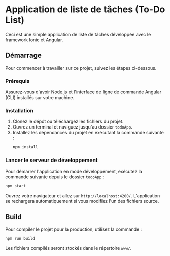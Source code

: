 # Application de liste de tâches (To-Do List)

Ceci est une simple application de liste de tâches développée avec le framework Ionic et Angular.

## Démarrage

Pour commencer à travailler sur ce projet, suivez les étapes ci-dessous.

### Prérequis

Assurez-vous d'avoir Node.js et l'interface de ligne de commande Angular (CLI) installés sur votre machine.

### Installation

1.  Clonez le dépôt ou téléchargez les fichiers du projet.
2.  Ouvrez un terminal et naviguez jusqu'au dossier `todoApp`.
3.  Installez les dépendances du projet en exécutant la commande suivante :
    ```sh
    npm install
    ```

### Lancer le serveur de développement

Pour démarrer l'application en mode développement, exécutez la commande suivante depuis le dossier `todoApp` :

```sh
npm start
```

Ouvrez votre navigateur et allez sur `http://localhost:4200/`. L'application se rechargera automatiquement si vous modifiez l'un des fichiers source.

## Build

Pour compiler le projet pour la production, utilisez la commande :

```sh
npm run build
```

Les fichiers compilés seront stockés dans le répertoire `www/`.